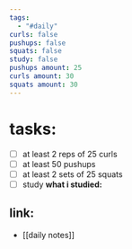 ```yaml
---
tags:
  - "#daily"
curls: false
pushups: false
squats: false
study: false
pushups amount: 25
curls amount: 30
squats amount: 30
---
```

# tasks:
- [ ] at least 2 reps of 25 curls 
- [ ] at least 50 pushups
- [ ] at least 2 sets of 25 squats
- [ ] study
      **what i studied:**  
      
## link: 
- [[daily notes]] 